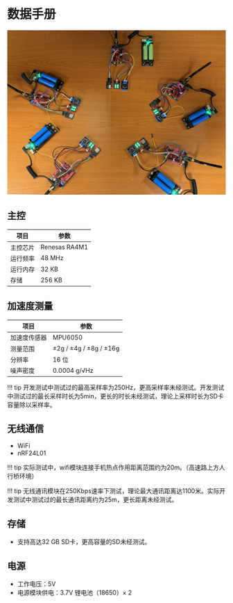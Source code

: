 # 数据手册

![](WSN.jpg)

## 主控
| 项目       | 参数              |
|------------|-------------------|
| 主控芯片   | Renesas RA4M1     |
| 运行频率   | 48 MHz            |
| 运行内存   | 32 KB             |
| 存储       | 256 KB            |

## 加速度测量
| 项目           | 参数                          |
|----------------|-------------------------------|
| 加速度传感器   | MPU6050                        |
| 测量范围       | ±2g / ±4g / ±8g / ±16g         |
| 分辨率         | 16 位                          |
| 噪声密度       | 0.0004 g/√Hz                   |

!!! tip
    开发测试中测试过的最高采样率为250Hz，更高采样率未经测试。开发测试中测试过的最长采样时长为5min，更长的时长未经测试，理论上采样时长为SD卡容量除以采样率。

## 无线通信
- WiFi
- nRF24L01

!!! tip
    实际测试中，wifi模块连接手机热点作用距离范围约为20m。（高速路上方人行桥环境）

!!! tip
    无线通讯模块在250Kbps速率下测试，理论最大通讯距离达1100米。实际开发测试中测试过的最长通讯距离约为25m，更长距离未经测试。

## 存储
- 支持高达32 GB SD卡，更高容量的SD未经测试。

## 电源
- 工作电压：5V
- 电源模块供电：3.7V 锂电池（18650）× 2
